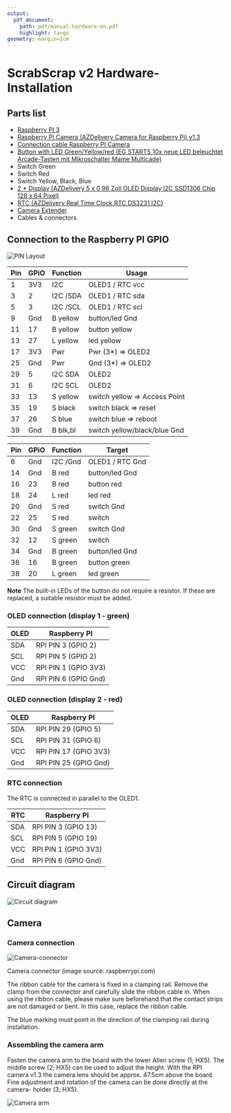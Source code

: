 ```yaml
---
output:
  pdf_document:
    path: pdf/manual-hardware-en.pdf
    highlight: tango
geometry: margin=2cm
---
```


# ScrabScrap v2 Hardware-Installation

## Parts list

* [Raspberry PI 3](https://www.raspberrypi.com/products/raspberry-pi-3-model-b/)
* [Raspberry PI Camera (AZDelivery Camera for Raspberry Pi) v1.3](https://www.az-delivery.de/products/raspberrykamerav1-3)
* [Connection  cable Raspberry PI Camera](https://www.az-delivery.de/products/200cm-ersatz-flexkabel-fur-raspberry-pi-kamera-und-das-raspberry-pi-display)
* [Button with LED Green/Yellow/red (EG STARTS 10x neue LED beleuchtet Arcade-Tasten mit Mikroschalter Mame Multicade)](https://www.amazon.de/gp/product/B01N549IDL)
* Switch Green
* Switch Red
* Switch Yellow, Black, Blue
* [2 * Display (AZDelivery 5 x 0,96 Zoll OLED Display I2C SSD1306 Chip 128 x 64 Pixel)](https://www.az-delivery.de/products/0-96zolldisplay)
* [RTC (AZDelivery Real Time Clock RTC DS3231 I2C)](https://www.az-delivery.de/products/ds3231-real-time-clock)
* [Camera Extender](https://www.berrybase.de/kamerakabelverbinder-fuer-raspberry-pi-15-pin-zu-15-pin)
* Cables & connectors

<div style="display:none;page-break-after: always;">\pagebreak</div>

## Connection to the Raspberry PI GPIO

![PIN Layout](images/pin-layout.png)

Pin | GPiO | Function | Usage
----|------|----------|-----
1   | 3V3  | I2C      | OLED1 / RTC vcc
3   | 2    | I2C /SDA | OLED1 / RTC sda
5   | 3    | I2C /SCL | OLED1 / RTC scl
9   | Gnd  | B yellow | button/led Gnd
11  | 17   | B yellow | button yellow
13  | 27   | L yellow | led yellow
17  | 3V3  | Pwr      | Pwr (3*) => OLED2
25  | Gnd  | Pwr      | Gnd (3*) => OLED2
29  | 5    | I2C SDA  | OLED2
31  | 6    | I2C SCL  | OLED2
33  | 13   | S yellow | switch yellow => Access Point
35  | 19   | S black  | switch black => reset
37  | 26   | S blue   | switch blue => reboot
39  | Gnd  | B blk,bl | switch yellow/black/blue Gnd

Pin | GPiO | Function | Target
----|------|----------|-----
6   | Gnd  | I2C /Gnd | OLED1 / RTC Gnd
14  | Gnd  | B red    | button/led Gnd
16  | 23   | B red    | button red
18  | 24   | L red    | led red
20  | Gnd  | S red    | switch Gnd
22  | 25   | S red    | switch
30  | Gnd  | S green  | switch Gnd
32  | 12   | S green  | switch
34  | Gnd  | B green  | button/led Gnd
36  | 16   | B green  | button green
38  | 20   | L green  | led green

__Note__ The built-in LEDs of the button do not require a resistor. If these are replaced, a suitable resistor must be added.

<div style="display:none;page-break-after: always;">\pagebreak</div>

### OLED connection (display 1 - green)

| OLED | Raspberry PI          |
|------|-----------------------|
| SDA  | RPI PIN 3 (GPIO 2)    |
| SCL  | RPI PIN 5 (GPIO 2)    |
| VCC  | RPI PIN 1 (GPIO 3V3)  |
| Gnd  | RPI PIN 6 (GPIO Gnd)  |

### OLED connection (display 2 - red)

| OLED | Raspberry PI          |
|------|-----------------------|
| SDA  | RPI PIN 29 (GPIO 5)   |
| SCL  | RPI PIN 31 (GPIO 6)   |
| VCC  | RPI PIN 17 (GPIO 3V3) |
| Gnd  | RPI PIN 25 (GPIO Gnd) |

### RTC connection

The RTC is connected in parallel to the OLED1.

| RTC  | Raspberry PI          |
|------|-----------------------|
| SDA  | RPI PIN 3 (GPIO 13)   |
| SCL  | RPI PIN 5 (GPIO 19)   |
| VCC  | RPI PIN 1 (GPIO 3V3)  |
| Gnd  | RPI PIN 6 (GPIO Gnd)  |

<div style="display:none;page-break-after: always;">\pagebreak</div>

## Circuit diagram

![Circuit diagram](images/circuit-diagram.png)

<div style="display:none;page-break-after: always;">\pagebreak</div>

## Camera

### Camera connection

![Camera-connector](images/camera-connector.png)

Camera connector (image source: raspberrypi.com)

The ribbon cable for the camera is fixed in a clamping rail.
Remove the clamp from the connector and carefully slide the ribbon cable in.
When using the ribbon cable, please make sure beforehand that the contact strips
are not damaged or bent. In this case, replace the ribbon cable.

The blue marking must point in the direction of the clamping rail during installation.

<div style="display:none;page-break-after: always;">\pagebreak</div>

### Assembling the camera arm

Fasten the camera arm to the board with the lower Allen screw (1; HX5).
The middle screw (2; HX5) can be used to adjust the height. With the
RPI camera v1.3 the camera lens should be approx. 47.5cm above the board.
Fine adjustment and rotation of the camera can be done directly at the camera-
holder (3; HX5).

![Camera arm](images/camera-arm.png)
